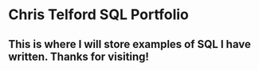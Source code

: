 # Chris Telford SQL Portfolio
## This is where I will store examples of SQL I have written.  Thanks for visiting!
